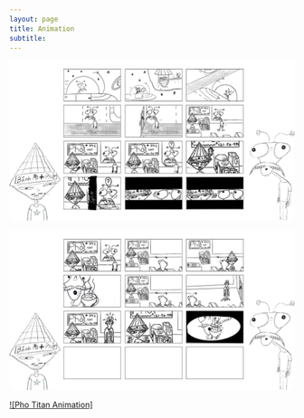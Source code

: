 ```yaml
---
layout: page
title: Animation
subtitle: 
---
```


![Pho Titan Storyboard 1](assets/img/Animations/JGMStoryboardPg1.png)

![Pho Titan Storyboard 2](assets/img/Animations/JGMStoryboardPg2.png)

[![Pho Titan Animation]](https://youtu.be/7qhCoitBQ_E)
